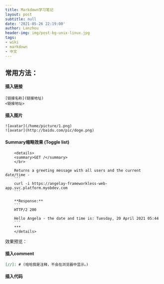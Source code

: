 ```yaml
---
title: Markdown学习笔记
layout: post
subtitle: null
date: '2021-05-26 22:19:00'
author: Lanzhou
header-img: img/post-bg-unix-linux.jpg
tags:
- wiki
- markdown
- 中文
---
```


## 常用方法：

#### 插入链接

```
[链接名称](链接地址)
<链接地址>
```

#### 插入图片

```
![avatar](/home/picture/1.png)
![avatar](http://baidu.com/pic/doge.png)
```

#### Summary缩略效果 (Toggle list)
```
    <details>
    <summary>GET /</summary>
    </br>

    Returns a greeting message with all users and the current date/time - 
    ```
    curl -i https://angelay-frameworkless-web-app.svc.platform.myobdev.com
    ```

    **Response:**
    ```
    HTTP/2 200

    Hello Angela - the date and time is: Tuesday, 20 April 2021 05:44
    ```
    ***
    </details>
```

效果预览：

#### 插入comment

```markdown
[//]: # (哈哈我是注释，不会在浏览器中显示。)
```

#### 插入代码